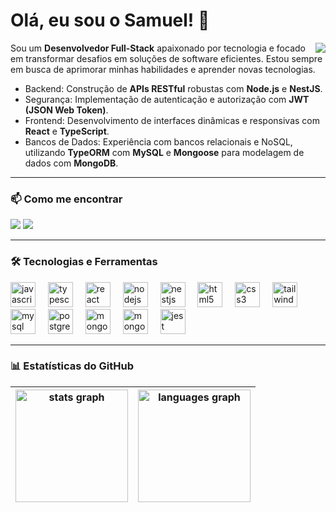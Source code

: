 # Olá, eu sou o Samuel! 👋

<div align="right">
  <img widht="100" align="right" src="https://c.tenor.com/NG07YcciMC4AAAAC/izuku-midoriya-headbang.gif">
</div>

Sou um **Desenvolvedor Full-Stack** apaixonado por tecnologia e focado em transformar desafios em soluções de software eficientes. Estou sempre em busca de aprimorar minhas habilidades e aprender novas tecnologias.

- Backend: Construção de **APIs RESTful** robustas com **Node.js** e **NestJS**.
- Segurança: Implementação de autenticação e autorização com **JWT (JSON Web Token)**.
- Frontend: Desenvolvimento de interfaces dinâmicas e responsivas com **React** e **TypeScript**.
- Bancos de Dados: Experiência com bancos relacionais e NoSQL, utilizando **TypeORM** com **MySQL** e **Mongoose** para modelagem de dados com **MongoDB**.

---

### 📫 Como me encontrar

<div> 
  <a href="https://www.linkedin.com/in/samueldos-santos/" target="_blank"><img src="https://img.shields.io/badge/-LinkedIn-%230077B5?style=for-the-badge&logo=linkedin&logoColor=white" target="_blank"></a> 
  <a href="mailto:samuka2568@gmail.com"><img src="https://img.shields.io/badge/-Gmail-%23333?style=for-the-badge&logo=gmail&logoColor=white" target="_blank"></a>
</div>

---

### 🛠️ Tecnologias e Ferramentas

<div align="left">
  <img src="https://cdn.jsdelivr.net/gh/devicons/devicon/icons/javascript/javascript-original.svg" height="40" alt="javascript logo" />
  <img width="12" />
  <img src="https://cdn.jsdelivr.net/gh/devicons/devicon/icons/typescript/typescript-original.svg" height="40" alt="typescript logo" />
  <img width="12" />
  <img src="https://cdn.jsdelivr.net/gh/devicons/devicon/icons/react/react-original.svg" height="40" alt="react logo" />
  <img width="12" />
  <img src="https://cdn.jsdelivr.net/gh/devicons/devicon/icons/nodejs/nodejs-original.svg" height="40" alt="nodejs logo" />
  <img width="12" />
  <img src="https://cdn.jsdelivr.net/gh/devicons/devicon/icons/nestjs/nestjs-original.svg" height="40" alt="nestjs logo" />
  <img width="12" />
  <img src="https://cdn.jsdelivr.net/gh/devicons/devicon/icons/html5/html5-original.svg" height="40" alt="html5 logo" />
  <img width="12" />
  <img src="https://cdn.jsdelivr.net/gh/devicons/devicon/icons/css3/css3-original.svg" height="40" alt="css3 logo" />
  <img width="12" />
  <img src="https://cdn.simpleicons.org/tailwindcss/06B6D4" height="40" alt="tailwindcss logo" />
  <img width="12" />
  <img src="https://cdn.jsdelivr.net/gh/devicons/devicon/icons/mysql/mysql-original.svg" height="40" alt="mysql logo" />
  <img width="12" />
  <img src="https://cdn.jsdelivr.net/gh/devicons/devicon/icons/postgresql/postgresql-original.svg" height="40" alt="postgresql logo" />
  <img width="12" />
  <img src="https://cdn.jsdelivr.net/gh/devicons/devicon/icons/mongodb/mongodb-original.svg" height="40" alt="mongodb logo" />
  <img width="12" />
  <img src="https://cdn.jsdelivr.net/gh/devicons/devicon/icons/mongoose/mongoose-original.svg" height="40" alt="mongoose logo" />
  <img width="12" />
 
  <img src="https://cdn.jsdelivr.net/gh/devicons/devicon/icons/jest/jest-plain.svg" height="40" alt="jest logo" />
</div>

---

### 📊 Estatísticas do GitHub

| <img src="https://github-readme-stats.vercel.app/api?username=Samuel-1210&hide_title=false&hide_rank=false&show_icons=true&include_all_commits=true&count_private=true&disable_animations=false&theme=tokyonight&locale=pt-br&hide_border=false" height="180" alt="stats graph" /> | <img src="https://github-readme-stats.vercel.app/api/top-langs?username=Samuel-1210&locale=pt-br&hide_title=false&layout=compact&card_width=320&langs_count=5&theme=tokyonight&hide_border=false" height="180" alt="languages graph" /> |
|---|---|
